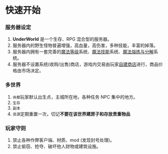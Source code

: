 # 快速开始

### 服务器设定
1. **UnderWorld** 是一个生存、RPG 混合型的服务器。
2. 服务器内的野生怪物普遍增强，高血量，高伤害，多种技能，丰富的掉落。
3. 服务器内拥有一套完善的[魔法等级]()系统、[魔法技能]()系统、[魔法熔炼与分解]()系统。
4. 服务器不设置系统(收购/出售)商店，游戏内交易由玩家[自建商店](/tutorial/qs)进行，商品价格由市场决定。

### 多世界
1. `央都`玩家默认出生点，主城所在地，各种任务 NPC 集中的地方。
2. `生存`
3. `副本`
4. `资源`定期重置一次，切记**不要在该世界建房子和存放贵重物品**

### 玩家守则
1. 禁止各种作弊客户端、材质、mod (发现封号处理)。
2. 禁止偷窃、抢夺、破坏他人财物或建筑设施。
